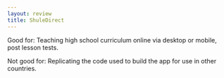 ```yaml
---
layout: review
title: ShuleDirect
---
```


Good for: Teaching high school curriculum online via desktop or mobile, post lesson tests.

Not good for: Replicating the code used to build the app for use in other countries.
